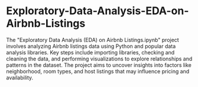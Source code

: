 # Exploratory-Data-Analysis-EDA-on-Airbnb-Listings

The "Exploratory Data Analysis (EDA) on Airbnb Listings.ipynb" project involves analyzing Airbnb listings data using Python and popular data analysis libraries. Key steps include importing libraries, checking and cleaning the data, and performing visualizations to explore relationships and patterns in the dataset. The project aims to uncover insights into factors like neighborhood, room types, and host listings that may influence pricing and availability.






